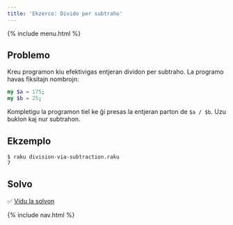 ```yaml
---
title: 'Ekzerco: Divido per subtraho'
---
```


{% include menu.html %}

## Problemo

Kreu programon kiu efektivigas entjeran dividon per subtraho. La programo havas fiksitajn nombrojn:

```raku
my $a = 175;
my $b = 25;
```

Kompletigu la programon tiel ke ĝi presas la entjeran parton de `$a / $b`. Uzu buklon kaj nur subtrahon.

## Ekzemplo

```console
$ raku division-via-subtraction.raku
7
```

## Solvo

✅ [Vidu la solvon](solution)

{% include nav.html %}